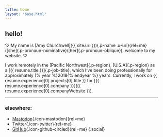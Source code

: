 ```yaml
---
title: home
layout: 'base.html'
---
```


## hello!

♡ My name is [Amy Churchwell]({{ site.url }}){.p-name .u-url}{rel=me} ([she]{.p-pronoun-nominative}/[her]{.p-pronoun-oblique}), welcome to my website. ♡

I work remotely in the [Pacific Northwest]{.p-region}, [U.S.A]{.p-region} as a [{{ resume.title }}]{.p-job-title}, which I’ve been doing professionally for approximately {% year %}2018{% endyear %} years. Currently, I work on {{ resume.experience[0].projects[0].title }} for [{{ resume.experience[0].company }}]({{ resume.experience[0].companyWebsite }}).

---

### elsewhere:

-   [Mastodon](https://tech.lgbt/@amy){.icon-mastodon}{rel=me}
-   [Twitter](https://twitter.com/amychurchwell){.icon-twitter}{rel=me}
-   [GitHub](https://github.com/amychurchwell){.icon-github-circled}{rel=me}
    {.social}

<!-- {% include "tweets.html" ignore missing %} -->
